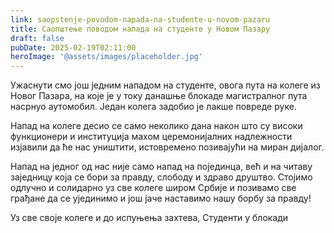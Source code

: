 ```yaml
---
link: saopstenje-povodom-napada-na-studente-u-novom-pazaru
title: Саопштење поводом напада на студенте у Новом Пазару
draft: false
pubDate: 2025-02-19T02:11:00
heroImage: '@assets/images/placeholder.jpg'
---
```

Ужаснути смо још једним нападом на студенте, овога пута на колеге из Новог Пазара, на које је у току данашње блокаде магистралног пута насрнуо аутомобил. Један колега задобио је лакше повреде руке.

Напад на колеге десио се само неколико дана након што су високи функционери и институција махом церемонијалних надлежности изјавили да ће нас уништити, истовремено позивајући на миран дијалог.

Напад на једног од нас није само напад на појединца, већ и на читаву заједницу која се бори за правду, слободу и здраво друштво. Стојимо одлучно и солидарно уз све колеге широм Србије и позивамо све грађане да се ујединимо и још јаче наставимо нашу борбу за правду! 

Уз све своје колеге и до испуњења захтева,
Студенти у блокади
